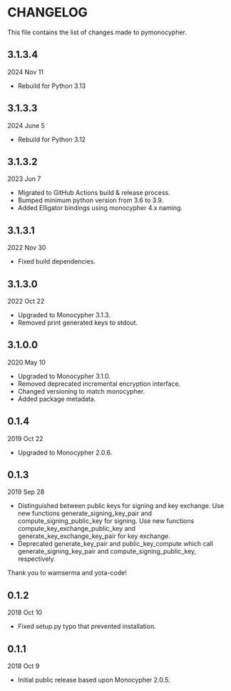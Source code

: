 
# CHANGELOG

This file contains the list of changes made to pymonocypher.

## 3.1.3.4

2024 Nov 11

* Rebuild for Python 3.13


## 3.1.3.3

2024 June 5

* Rebuild for Python 3.12


## 3.1.3.2

2023 Jun 7

* Migrated to GitHub Actions build & release process.
* Bumped minimum python version from 3.6 to 3.9.
* Added Elligator bindings using monocypher 4.x naming.


## 3.1.3.1

2022 Nov 30

* Fixed build dependencies.


## 3.1.3.0

2022 Oct 22

* Upgraded to Monocypher 3.1.3.
* Removed print generated keys to stdout.


## 3.1.0.0

2020 May 10

*   Upgraded to Monocypher 3.1.0.
*   Removed deprecated incremental encryption interface.
*   Changed versioning to match monocypher.
*   Added package metadata.


## 0.1.4

2019 Oct 22

*   Upgraded to Monocypher 2.0.6.


## 0.1.3

2019 Sep 28

*   Distinguished between public keys for signing and key exchange.
    Use new functions generate_signing_key_pair and compute_signing_public_key
    for signing.  Use new functions compute_key_exchange_public_key and
    generate_key_exchange_key_pair for key exchange.
*   Deprecated generate_key_pair and public_key_compute which
    call generate_signing_key_pair and compute_signing_public_key,
    respectively.

Thank you to wamserma and yota-code!


## 0.1.2

2018 Oct 10

*   Fixed setup.py typo that prevented installation.


## 0.1.1

2018 Oct 9

*   Initial public release based upon Monocypher 2.0.5.
